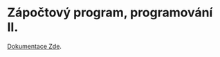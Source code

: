 # Zápočtový program, programování II.

[Dokumentace Zde](https://github.com/JamesConstruct/inmemorydb/blob/main/InMemoryDB/Help/Home.md).